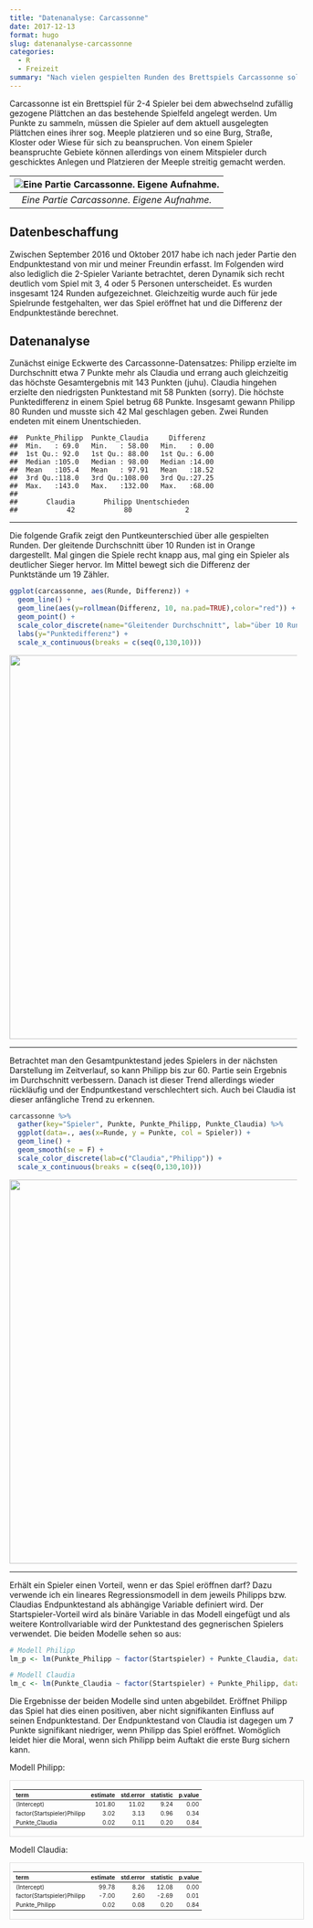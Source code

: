 ```yaml
---
title: "Datenanalyse: Carcassonne"
date: 2017-12-13
format: hugo
slug: datenanalyse-carcassonne
categories: 
  - R
  - Freizeit
summary: "Nach vielen gespielten Runden des Brettspiels Carcassonne soll statistisch überprüft werden, wer der bessere Spieler ist."
---
```

<script src="{{< blogdown/postref >}}index_files/kePrint/kePrint.js"></script>
<script src="{{< blogdown/postref >}}index_files/kePrint/kePrint.js"></script>




Carcassonne ist ein Brettspiel für 2-4 Spieler bei dem abwechselnd zufällig gezogene Plättchen an das bestehende Spielfeld angelegt werden. Um Punkte zu sammeln, müssen die Spieler auf dem aktuell ausgelegten Plättchen eines ihrer sog. Meeple platzieren und so eine Burg, Straße, Kloster oder Wiese für sich zu beanspruchen. Von einem Spieler beanspruchte Gebiete können allerdings von einem Mitspieler durch geschicktes Anlegen und Platzieren der Meeple streitig gemacht werden. 

| ![Eine Partie Carcassonne. Eigene Aufnahme.](/img/carcassonne.jpg) |
|:--:| 
| *Eine Partie Carcassonne. Eigene Aufnahme.* |

## **Datenbeschaffung**

Zwischen September 2016 und Oktober 2017 habe ich nach jeder Partie den Endpunktestand von mir und meiner Freundin erfasst. Im Folgenden wird also lediglich die 2-Spieler Variante betrachtet, deren Dynamik sich recht deutlich vom Spiel mit 3, 4 oder 5 Personen unterscheidet. Es wurden insgesamt 124 Runden aufgezeichnet. Gleichzeitig wurde auch für jede Spielrunde festgehalten, wer das Spiel eröffnet hat und die Differenz der Endpunktestände berechnet.

## **Datenanalyse**

Zunächst einige Eckwerte des Carcassonne-Datensatzes: Philipp erzielte im Durchschnitt etwa 7 Punkte mehr als Claudia und errang auch gleichzeitig das höchste Gesamtergebnis mit 143 Punkten (juhu). Claudia hingehen erzielte den niedrigsten Punktestand mit 58 Punkten (sorry). Die höchste Punktedifferenz in einem Spiel betrug 68 Punkte. Insgesamt gewann Philipp 80 Runden und musste sich 42 Mal geschlagen geben. Zwei Runden endeten mit einem Unentschieden. 



```
##  Punkte_Philipp  Punkte_Claudia     Differenz    
##  Min.   : 69.0   Min.   : 58.00   Min.   : 0.00  
##  1st Qu.: 92.0   1st Qu.: 88.00   1st Qu.: 6.00  
##  Median :105.0   Median : 98.00   Median :14.00  
##  Mean   :105.4   Mean   : 97.91   Mean   :18.52  
##  3rd Qu.:118.0   3rd Qu.:108.00   3rd Qu.:27.25  
##  Max.   :143.0   Max.   :132.00   Max.   :68.00
## 
##       Claudia       Philipp Unentschieden 
##            42            80             2
```


*****

Die folgende Grafik zeigt den Puntkeunterschied über alle gespielten Runden. Der gleitende Durchschnitt über 10 Runden ist in Orange dargestellt. Mal gingen die Spiele recht knapp aus, mal ging ein Spieler als deutlicher Sieger hervor. Im Mittel bewegt sich die Differenz der Punktstände um 19 Zähler. 



```r
ggplot(carcassonne, aes(Runde, Differenz)) + 
  geom_line() + 
  geom_line(aes(y=rollmean(Differenz, 10, na.pad=TRUE),color="red")) +
  geom_point() +
  scale_color_discrete(name="Gleitender Durchschnitt", lab="über 10 Runden") +
  labs(y="Punktedifferenz") +
  scale_x_continuous(breaks = c(seq(0,130,10)))
```

<img src="{{< blogdown/postref >}}index_files/figure-html/plot1-1.png" width="672" style="display: block; margin: auto;" />


*****

Betrachtet man den Gesamtpunktestand jedes Spielers in der nächsten Darstellung im Zeitverlauf, so kann Philipp bis zur 60. Partie sein Ergebnis im Durchschnitt verbessern. Danach ist dieser Trend allerdings wieder rückläufig und der Endpuntkestand verschlechtert sich. Auch bei Claudia ist dieser anfängliche Trend zu erkennen.



```r
carcassonne %>%
  gather(key="Spieler", Punkte, Punkte_Philipp, Punkte_Claudia) %>%
  ggplot(data=., aes(x=Runde, y = Punkte, col = Spieler)) +
  geom_line() +
  geom_smooth(se = F) +
  scale_color_discrete(lab=c("Claudia","Philipp")) +
  scale_x_continuous(breaks = c(seq(0,130,10)))
```

<img src="{{< blogdown/postref >}}index_files/figure-html/plot2-1.png" width="672" style="display: block; margin: auto;" />


*****

Erhält ein Spieler einen Vorteil, wenn er das Spiel eröffnen darf? Dazu verwende ich ein lineares Regressionsmodell in dem jeweils Philipps bzw. Claudias Endpunktestand als abhängige Variable definiert wird. Der Startspieler-Vorteil wird als binäre Variable in das Modell eingefügt und als weitere Kontrollvariable wird der Punktestand des gegnerischen Spielers verwendet. Die beiden Modelle sehen so aus:



```r
# Modell Philipp
lm_p <- lm(Punkte_Philipp ~ factor(Startspieler) + Punkte_Claudia, data = carcassonne)

# Modell Claudia
lm_c <- lm(Punkte_Claudia ~ factor(Startspieler) + Punkte_Philipp, data = carcassonne)
```


Die Ergebnisse der beiden Modelle sind unten abgebildet. Eröffnet Philipp das Spiel hat dies einen positiven, aber nicht signifikanten Einfluss auf seinen Endpunktestand. Der Endpunktestand von Claudia ist dagegen um 7 Punkte signifikant niedriger, wenn Philipp das Spiel eröffnet. Womöglich leidet hier die Moral, wenn sich Philipp beim Auftakt die erste Burg sichern kann.

Modell Philipp:

<div style="border: 1px solid #ddd; padding: 5px; overflow-x: scroll; width:100%; "><table class="table table-responsive" style="font-size: 10px; width: auto !important; margin-left: auto; margin-right: auto;">
 <thead>
  <tr>
   <th style="text-align:left;"> term </th>
   <th style="text-align:right;"> estimate </th>
   <th style="text-align:right;"> std.error </th>
   <th style="text-align:right;"> statistic </th>
   <th style="text-align:right;"> p.value </th>
  </tr>
 </thead>
<tbody>
  <tr>
   <td style="text-align:left;"> (Intercept) </td>
   <td style="text-align:right;"> 101.80 </td>
   <td style="text-align:right;"> 11.02 </td>
   <td style="text-align:right;"> 9.24 </td>
   <td style="text-align:right;"> 0.00 </td>
  </tr>
  <tr>
   <td style="text-align:left;"> factor(Startspieler)Philipp </td>
   <td style="text-align:right;"> 3.02 </td>
   <td style="text-align:right;"> 3.13 </td>
   <td style="text-align:right;"> 0.96 </td>
   <td style="text-align:right;"> 0.34 </td>
  </tr>
  <tr>
   <td style="text-align:left;"> Punkte_Claudia </td>
   <td style="text-align:right;"> 0.02 </td>
   <td style="text-align:right;"> 0.11 </td>
   <td style="text-align:right;"> 0.20 </td>
   <td style="text-align:right;"> 0.84 </td>
  </tr>
</tbody>
</table></div>




Modell Claudia:

<div style="border: 1px solid #ddd; padding: 5px; overflow-x: scroll; width:100%; "><table class="table table-responsive" style="font-size: 10px; width: auto !important; margin-left: auto; margin-right: auto;">
 <thead>
  <tr>
   <th style="text-align:left;"> term </th>
   <th style="text-align:right;"> estimate </th>
   <th style="text-align:right;"> std.error </th>
   <th style="text-align:right;"> statistic </th>
   <th style="text-align:right;"> p.value </th>
  </tr>
 </thead>
<tbody>
  <tr>
   <td style="text-align:left;"> (Intercept) </td>
   <td style="text-align:right;"> 99.78 </td>
   <td style="text-align:right;"> 8.26 </td>
   <td style="text-align:right;"> 12.08 </td>
   <td style="text-align:right;"> 0.00 </td>
  </tr>
  <tr>
   <td style="text-align:left;"> factor(Startspieler)Philipp </td>
   <td style="text-align:right;"> -7.00 </td>
   <td style="text-align:right;"> 2.60 </td>
   <td style="text-align:right;"> -2.69 </td>
   <td style="text-align:right;"> 0.01 </td>
  </tr>
  <tr>
   <td style="text-align:left;"> Punkte_Philipp </td>
   <td style="text-align:right;"> 0.02 </td>
   <td style="text-align:right;"> 0.08 </td>
   <td style="text-align:right;"> 0.20 </td>
   <td style="text-align:right;"> 0.84 </td>
  </tr>
</tbody>
</table></div>



